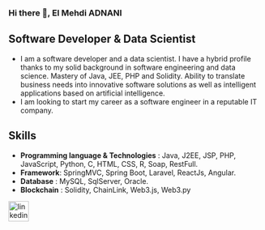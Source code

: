 ### Hi there 👋, El Mehdi ADNANI
## Software Developer & Data Scientist
- I am a software developer and a data scientist. I have a hybrid profile thanks to my solid background in software engineering and data science. Mastery of Java, JEE, PHP and Solidity. Ability to translate business needs into innovative software solutions as well as intelligent applications based on artificial intelligence. 
- I am looking to start my career as a software engineer in a reputable IT company.
## Skills
- **Programming language & Technologies** : Java, J2EE, JSP, PHP, JavaScript, Python, C, HTML, CSS, R, Soap, RestFull.
- **Framework**: SpringMVC, Spring Boot, Laravel, ReactJs, Angular.
- **Database** : MySQL, SqlServer, Oracle.
- **Blockchain** : Solidity, ChainLink, Web3.js, Web3.py





[<img src='https://cdn.jsdelivr.net/npm/simple-icons@3.0.1/icons/linkedin.svg' alt='linkedin' height='40'>](https://www.linkedin.com/in/el-mehdi-adnani-0073a21aa//)  

